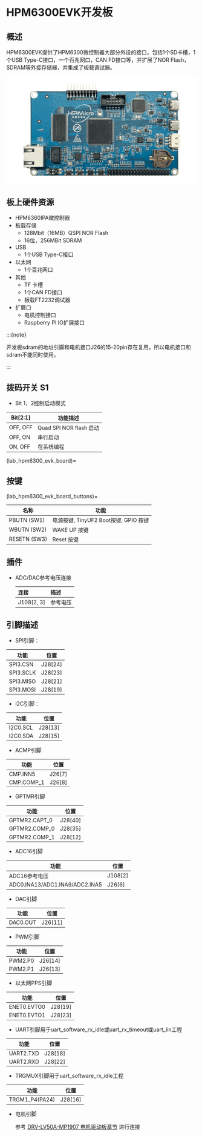 # HPM6300EVK开发板

## 概述

HPM6300EVK提供了HPM6300微控制器大部分外设的接口，包括1个SD卡槽，1个USB Type-C接口，一个百兆网口，CAN FD接口等，并扩展了NOR Flash，SDRAM等外接存储器，并集成了板载调试器。

![hpm6300evk](../../../../assets/sdk/boards/hpm6300evk/hpm6300evk.png "hpm6300evk")

## 板上硬件资源

- HPM6360IPA微控制器
- 板载存储
  - 128Mbit（16MB）QSPI NOR Flash
  - 16位，256MBit SDRAM
- USB
  - 1个USB Type-C接口
- 以太网
  - 1个百兆网口
- 其他
  - TF 卡槽
  - 1个CAN FD接口
  - 板载FT2232调试器
- 扩展口
  - 电机控制接口
  - Raspberry PI IO扩展接口

:::{note}

开发板sdram的地址引脚和电机接口J26的15-20pin存在复用，所以电机接口和sdram不能同时使用。

:::

## 拨码开关 S1

- Bit 1，2控制启动模式

| Bit[2:1] | 功能描述                |
| -------- | ----------------------- |
| OFF, OFF | Quad SPI NOR flash 启动 |
| OFF, ON  | 串行启动                |
| ON, OFF  | 在系统编程              |

(lab_hpm6300_evk_board)=

## 按键

(lab_hpm6300_evk_board_buttons)=

| 名称         | 功能                                  |
| ------------ | ------------------------------------- |
| PBUTN (SW1)  | 电源按键, TinyUF2 Boot按键, GPIO 按键 |
| WBUTN (SW2)  | WAKE UP 按键                          |
| RESETN (SW3) | Reset 按键                            |

## 插件

- ADC/DAC参考电压连接

  | 连接 | 描述        |
  | ---- | ----------- |
  | J108[2, 3] | 参考电压 |

## 引脚描述

- SPI引脚：

| 功能      | 位置    |
| --------- | ------- |
| SPI3.CSN  | J28[24] |
| SPI3.SCLK | J28[23] |
| SPI3.MISO | J28[21] |
| SPI3.MOSI | J28[19] |

- I2C引脚：

| 功能     | 位置    |
| -------- | ------- |
| I2C0.SCL | J28[13] |
| I2C0.SDA | J28[15] |

- ACMP引脚

| 功能       | 位置   |
| ---------- | ------ |
| CMP.INN5   | J26[7] |
| CMP.COMP_1 | J26[8] |

- GPTMR引脚

| 功能          | 位置    |
| ------------- | ------- |
| GPTMR2.CAPT_0 | J28[40] |
| GPTMR2.COMP_0 | J28[35] |
| GPTMR2.COMP_1 | J28[12] |

- ADC16引脚

| 功能                           | 位置    |
| ------------------------------ | ------- |
| ADC16参考电压                  | J108[2] |
| ADC0.INA13/ADC1.INA9/ADC2.INA5 | J26[6]  |

- DAC引脚

| 功能     | 位置    |
| -------- | ------- |
| DAC0.OUT | J26[11] |

- PWM引脚

| 功能    | 位置    |
| ------- | ------- |
| PWM2.P0 | J26[14] |
| PWM2.P1 | J26[13] |

- 以太网PPS引脚

| 功能        | 位置    |
| ----------- | ------- |
| ENET0.EVTO0 | J28[19] |
| ENET0.EVTO1 | J28[23] |

- UART引脚用于uart_software_rx_idle或uart_rx_timeout或uart_lin工程

| 功能      | 位置    |
| --------- | ------- |
| UART2.TXD | J28[18] |
| UART2.RXD | J28[22] |

- TRGMUX引脚用于uart_software_rx_idle工程

| 功能           | 位置    |
| -------------- | ------- |
| TRGM1_P4(PA24) | J28[16] |

- 电机引脚

  参考 [DRV-LV50A-MP1907 电机驱动板章节](lab_drv_lv50a_mp1907) 进行连接
